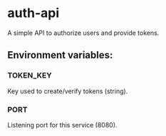 # auth-api
A simple API to authorize users and provide tokens.

## Environment variables:

### TOKEN_KEY
Key used to create/verify tokens (string).

### PORT
Listening port for this service (8080).
